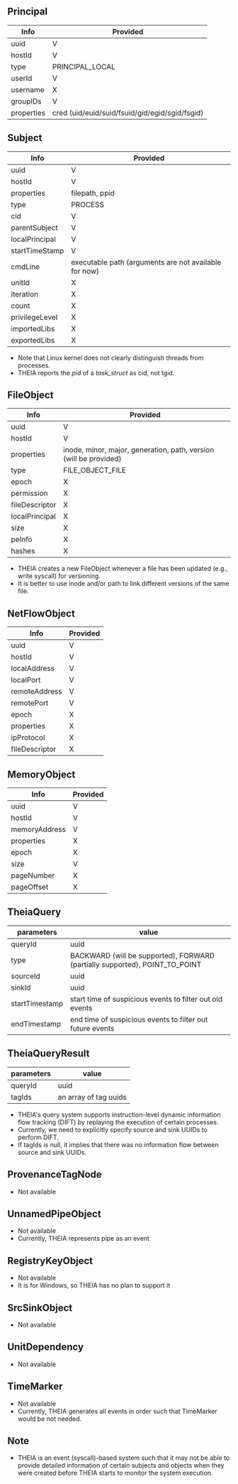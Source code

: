 Principal
----------

Info           | Provided
---------------|----------
uuid           | V
hostId         | V
type           | PRINCIPAL_LOCAL
userId         | V
username       | X
groupIDs       | V
properties     | cred (uid/euid/suid/fsuid/gid/egid/sgid/fsgid)


Subject
----------

Info           | Provided
---------------|----------
uuid           | V
hostId         | V
properties     | filepath, ppid
type           | PROCESS
cid            | V
parentSubject  | V
localPrincipal | V
startTimeStamp | V
cmdLine        | executable path (arguments are not available for now)
unitId         | X
iteration      | X
count          | X
privilegeLevel | X
importedLibs   | X
exportedLibs   | X

* Note that Linux kernel does not clearly distinguish threads from processes.
* THEIA reports the *pid* of a *task_struct* as cid, not tgid.

FileObject
----------

Info           | Provided
---------------|----------
uuid           | V
hostId         | V
properties     | inode, minor, major, generation, path, version (will be provided)
type           | FILE_OBJECT_FILE
epoch          | X
permission     | X
fileDescriptor | X
localPrincipal | X
size           | X
peInfo         | X
hashes         | X

* THEIA creates a new FileObject whenever a file has been updated (e.g., write syscall) for versioning.
* It is better to use inode and/or path to link different versions of the same file.

NetFlowObject
----------

Info           | Provided
---------------|----------
uuid           | V
hostId         | V
localAddress   | V 
localPort      | V
remoteAddress  | V
remotePort     | V
epoch          | X
properties     | X
ipProtocol     | X
fileDescriptor | X

MemoryObject
----------

Info           | Provided
---------------|----------
uuid           | V
hostId         | V
memoryAddress  | V
properties     | X
epoch          | X
size           | V
pageNumber     | X
pageOffset     | X

TheiaQuery
----------

parameters     | value
---------------|----------
queryId        | uuid
type           | BACKWARD (will be supported), FORWARD (partially supported), POINT_TO_POINT
sourceId       | uuid
sinkId         | uuid
startTimestamp | start time of suspicious events to filter out old events
endTimestamp   | end time of suspicious events to filter out future events

TheiaQueryResult
----------

parameters     | value
---------------|----------
queryId        | uuid
tagIds         | an array of tag uuids

* THEIA's query system supports instruction-level dynamic information flow tracking (DIFT) by replaying the execution of certain processes.
* Currently, we need to explicitly specify source and sink UUIDs to perform DIFT.
* If tagIds is null, it implies that there was no information flow between source and sink UUIDs.

ProvenanceTagNode
----------
* Not available

UnnamedPipeObject
----------
* Not available
* Currently, THEIA represents pipe as an event

RegistryKeyObject
----------
* Not available
* It is for Windows, so THEIA has no plan to support it

SrcSinkObject
----------
* Not available

UnitDependency
----------
* Not available

TimeMarker
----------
* Not available
* Currently, THEIA generates all events in order such that TimeMarker would be not needed.

Note
--------
* THEIA is an event (syscall)-based system such that it may not be able to provide detailed information of certain subjects and objects when they were created before THEIA starts to monitor the system execution.
